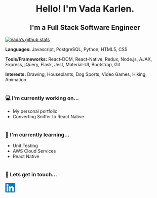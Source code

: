 <!-- BANNER -->

<h1 style="text-align: center">Hello! I'm Vada Karlen.</h1>

<h2 style="text-align: center">I'm a Full Stack Software Engineer</h2>

[![Vada’s github stats](https://github-readme-stats.vercel.app/api?username=vkarlen)](https://github.com/vkarlen)

<b>Languages:</b> Javascript, PostgreSQL, Python, HTML5, CSS

<b>Tools/Frameworks:</b> React-DOM, React-Native, Redux, Node.js, AJAX, Express, jQuery, Flask, Jest, Material-UI, Bootstrap, Git

<b>Interests:</b> Drawing, Houseplants, Dog Sports, Video Games, Hiking, Animation

# <h3>💻 I'm currently working on...</h3>

- My personal portfolio
- Converting Sniffer to React Native

# <h3>🌱 I'm currently learning...</h3>

- Unit Testing
- AWS Cloud Services
- React Native

# <h3>🤝 Lets get in touch...</h3>

<a href="https://www.linkedin.com/in/vadak/"><img align="left" src="https://raw.githubusercontent.com/vkarlen/vkarlen/main/images/linkedin.svg" alt="Vada Karlen | LinkedIn" width="30px"/></a>

<!-- # Fun Fact ... -->

<!--
- 🔭 I’m currently working on ...
- 🌱 I’m currently learning ...
- 👯 I’m looking to collaborate on ...
- 🤔 I’m looking for help with ...
- 💬 Ask me about ...
- 📫 How to reach me: ...
- 😄 Pronouns: ...
- ⚡ Fun fact: ...
-->
